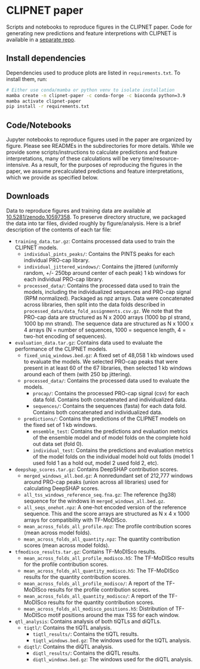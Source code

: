 # CLIPNET paper

 Scripts and notebooks to reproduce figures in the CLIPNET paper. Code for generating new predictions and feature interpretions with CLIPNET is available in a [separate repo](https://github.com/Danko-Lab/clipnet/).

## Install dependencies

Dependencies used to produce plots are listed in `requirements.txt`. To install them, run:

```bash
# Either use conda/mamba or python venv to isolate installation
mamba create -n clipnet-paper -c conda-forge -c bioconda python=3.9
mamba activate clipnet-paper
pip install -r requirements.txt
```

## Code/Notebooks

Jupyter notebooks to reproduce figures used in the paper are organized by figure. Please see READMEs in the subdirectories for more details. While we provide some scripts/instructions to calculate predictions and feature interpretations, many of these calculations will be very time/resource-intensive. As a result, for the purposes of reproducing the figures in the paper, we assume precalculated predictions and feature interpretations, which we provide as specified below.

## Downloads

Data to reproduce figures and training data are available at [10.5281/zenodo.10597358](https://zenodo.org/doi/10.5281/zenodo.10597358). To preserve directory structure, we packaged the data into tar files, divided roughly by figure/analysis. Here is a brief description of the contents of each tar file:

- `training_data.tar.gz`: Contains processed data used to train the CLIPNET models.
  - `individual_pints_peaks/`: Contains the PINTS peaks for each individual PRO-cap library.
  - `individual_jittered_windows/`: Contains the jittered (uniformly random, +/- 250bp around center of each peak) 1 kb windows for each individual PRO-cap library.
  - `processed_data/`: Contains the processed data used to train the models, including the individualized sequences and PRO-cap signal (RPM normalized). Packaged as npz arrays. Data were concatenated across libraries, then split into the data folds described in `processed_data/data_fold_assignments.csv.gz`. We note that the PRO-cap data are structured as N x 2000 arrays (1000 bp pl strand, 1000 bp mn strand). The sequence data are structured as N x 1000 x 4 arrays (N = number of sequences, 1000 = sequence length, 4 = two-hot encoding of sequences).
- `evaluation_data.tar.gz`: Contains data used to evaluate the performance of the CLIPNET models.
  - `fixed_uniq_windows.bed.gz`: A fixed set of 48,058 1 kb windows used to evaluate the models. We selected PRO-cap peaks that were present in at least 60 of the 67 libraries, then selected 1 kb windows around each of them (with 250 bp jittering).
  - `processed_data/`: Contains the processed data used to evaluate the models.
    - `procap/`: Contains the processed PRO-cap signal (csv) for each data fold. Contains both concatenated and individualized data.
    - `sequences/`: Contains the sequences (fasta) for each data fold. Contains both concatenated and individualized data.
  - `predictions/`: Contains the predictions of the CLIPNET models on the fixed set of 1 kb windows.
    - `ensemble_test`: Contains the predictions and evaluation metrics of the ensemble model and of model folds on the complete hold out data set (fold 0).
    - `individual_test`: Contains the predictions and evaluation metrics of the model folds on the individual model hold out folds (model 1 used fold 1 as a hold out, model 2 used fold 2, etc).
- `deepshap_scores.tar.gz`: Contains DeepSHAP contribution scores.
  - `merged_windows_all.bed.gz`: A nonredundant set of 212,777 windows around PRO-cap peaks (union across all libraries) used for calculating DeepSHAP scores.
  - `all_tss_windows_reference_seq.fna.gz`: The reference (hg38) sequence for the windows in `merged_windows_all.bed.gz`.
  - `all_seqs_onehot.npz`: A one-hot encoded version of the reference sequence. This and the score arrays are structured as N x 4 x 1000 arrays for compatibility with TF-MoDISco.
  - `mean_across_folds_all_profile.npz`: The profile contribution scores (mean across model folds).
  - `mean_across_folds_all_quantity.npz`: The quantity contribution scores (mean across model folds).
- `tfmodisco_results.tar.gz`: Contains TF-MoDISco results.
  - `mean_across_folds_all_profile_modisco.h5`: The TF-MoDISco results for the profile contribution scores.
  - `mean_across_folds_all_quantity_modisco.h5`: The TF-MoDISco results for the quantity contribution scores.
  - `mean_across_folds_all_profile_modisco/`: A report of the TF-MoDISco results for the profile contribution scores.
  - `mean_across_folds_all_quantity_modisco/`: A report of the TF-MoDISco results for the quantity contribution scores.
  - `mean_across_folds_all_modisco_positions.h5`: Distribution of TF-MoDISco motif positions around the max TSS for each window.
- `qtl_analysis`: Contains analysis of both tiQTLs and diQTLs.
  - `tiqtl/`: Contains the tiQTL analysis.
    - `tiqtl_results/`: Contains the tiQTL results.
    - `tiqtl_windows.bed.gz`: The windows used for the tiQTL analysis.
  - `diqtl/`: Contains the diQTL analysis.
    - `diqtl_results/`: Contains the diQTL results.
    - `diqtl_windows.bed.gz`: The windows used for the diQTL analysis.
